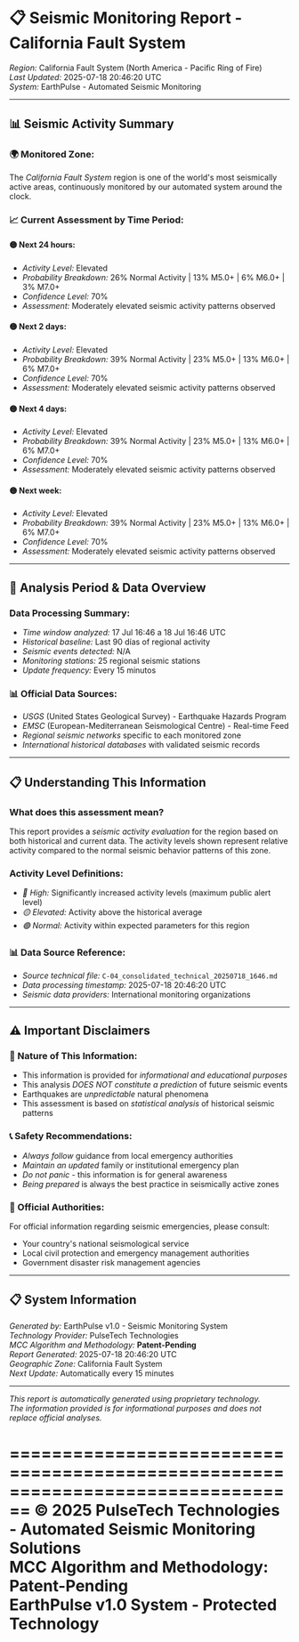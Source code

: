 # 📋 Seismic Monitoring Report - California Fault System

*Region:* California Fault System (North America - Pacific Ring of Fire)  
*Last Updated:* 2025-07-18 20:46:20 UTC  
*System:* EarthPulse - Automated Seismic Monitoring  

---

## 📊 Seismic Activity Summary

### 🌍 Monitored Zone:
The *California Fault System* region is one of the world's most seismically active areas, continuously monitored by our automated system around the clock.

### 📈 Current Assessment by Time Period:

#### 🟡 Next 24 hours:
- *Activity Level:* Elevated
- *Probability Breakdown:* 26% Normal Activity | 13% M5.0+ | 6% M6.0+ | 3% M7.0+
- *Confidence Level:* 70%
- *Assessment:* Moderately elevated seismic activity patterns observed

#### 🟡 Next 2 days:
- *Activity Level:* Elevated
- *Probability Breakdown:* 39% Normal Activity | 23% M5.0+ | 13% M6.0+ | 6% M7.0+
- *Confidence Level:* 70%
- *Assessment:* Moderately elevated seismic activity patterns observed

#### 🟡 Next 4 days:
- *Activity Level:* Elevated
- *Probability Breakdown:* 39% Normal Activity | 23% M5.0+ | 13% M6.0+ | 6% M7.0+
- *Confidence Level:* 70%
- *Assessment:* Moderately elevated seismic activity patterns observed

#### 🟡 Next week:
- *Activity Level:* Elevated
- *Probability Breakdown:* 39% Normal Activity | 23% M5.0+ | 13% M6.0+ | 6% M7.0+
- *Confidence Level:* 70%
- *Assessment:* Moderately elevated seismic activity patterns observed


---

## 📅 Analysis Period & Data Overview

### Data Processing Summary:
- *Time window analyzed:* 17 Jul 16:46 a 18 Jul 16:46 UTC
- *Historical baseline:* Last 90 días of regional activity
- *Seismic events detected:* N/A
- *Monitoring stations:* 25 regional seismic stations
- *Update frequency:* Every 15 minutos

### 📊 Official Data Sources:
- *USGS* (United States Geological Survey) - Earthquake Hazards Program
- *EMSC* (European-Mediterranean Seismological Centre) - Real-time Feed
- *Regional seismic networks* specific to each monitored zone
- *International historical databases* with validated seismic records



---

## 📋 Understanding This Information

### What does this assessment mean?
This report provides a *seismic activity evaluation* for the region based on both historical and current data. The activity levels shown represent relative activity compared to the normal seismic behavior patterns of this zone.

### Activity Level Definitions:
- *🔴 High:* Significantly increased activity levels (maximum public alert level)
- *🟡 Elevated:* Activity above the historical average  
- *🟢 Normal:* Activity within expected parameters for this region

### 📊 Data Source Reference:
- *Source technical file:* `C-04_consolidated_technical_20250718_1646.md`
- *Data processing timestamp:* 2025-07-18 20:46:20 UTC
- *Seismic data providers:* International monitoring organizations

---

## ⚠️ Important Disclaimers

### 🚨 Nature of This Information:
- This information is provided for *informational and educational purposes*
- This analysis *DOES NOT constitute a prediction* of future seismic events
- Earthquakes are *unpredictable* natural phenomena
- This assessment is based on *statistical analysis* of historical seismic patterns

### 📞 Safety Recommendations:
- *Always follow* guidance from local emergency authorities
- *Maintain an updated* family or institutional emergency plan  
- *Do not panic* - this information is for general awareness
- *Being prepared* is always the best practice in seismically active zones

### 🏢 Official Authorities:
For official information regarding seismic emergencies, please consult:
- Your country's national seismological service
- Local civil protection and emergency management authorities
- Government disaster risk management agencies

---

## 📋 System Information

*Generated by:* EarthPulse v1.0 - Seismic Monitoring System  
*Technology Provider:* PulseTech Technologies  
*MCC Algorithm and Methodology:* **Patent-Pending**  
*Report Generated:* 2025-07-18 20:46:20 UTC  
*Geographic Zone:* California Fault System  
*Next Update:* Automatically every 15 minutes  

---

*This report is automatically generated using proprietary technology.*  
*The information provided is for informational purposes and does not replace official analyses.*

================================================================================
**© 2025 PulseTech Technologies - Automated Seismic Monitoring Solutions**  
**MCC Algorithm and Methodology: Patent-Pending**  
**EarthPulse v1.0 System - Protected Technology**
================================================================================

